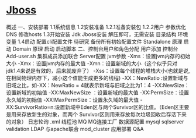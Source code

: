 # [Jboss](https://docs.jboss.org/author/display/WFLY9/Admin+Guide)
概述
一、安装部署
	1.1系统信息
	1.2安装准备
		1.2.1准备安装包
		1.2.2用户
		参数优化
		DNS
		修改hosts
	1.3开始安装
		Jdk
		Jboss安装
			解压即可，无需安装
目录结构
		环境变量
	1.4启动
		配置cli配置文件   待研究
		备份所有初始配置文件
		Standalone
			原理
			启动
		Domain
			原理
			启动
		启动脚本
二、控制台用户和角色分配
	用户添加
		控制台
		Add-user.sh
		集群成员添加联合
	Server配置
	jvm参数
		-Xms：设置jvm内存的初始大小
        -Xmx：设置jvm内存的最大值
        -Xmn：设置新域的大小（这个似乎只对 jdk1.4来说是有效的，后来就废弃了）
        -Xss：设置每个线程的堆栈大小(也就是说,在相同物理内存下，减小这个值能生成更多的线程)
        -XX：NewRatio :设置新域与旧域之比，如-XX：NewRatio = 4就表示新域与旧域之比为1：4
        -XX:NewSize：设置新域的初始值
        -XX:MaxNewSize ：设置新域的最大值
        -XX:PermSize：设置永久域的初始值
        -XX:MaxPermSize：设置永久域的最大值
        -XX:SurvivorRatio=n:设置新域中Eden区与两个Survivor区的比值。（Eden区主要是用来存放新生的对象，而两个 Survivor区则用来存放每次垃圾回收后存活下来的对象）
	日志轮询 .xml
	线程池
	MQ
	MQ连接工厂
	数据源配置 mysql sqlserver	validation
	LDAP
	与apache联合 mod_cluster
	应用部署
	Q&A
	
